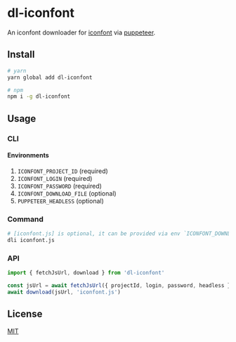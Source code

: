 # dl-iconfont

An iconfont downloader for [iconfont](https://www.iconfont.cn) via [puppeteer](https://github.com/puppeteer/puppeteer).

## Install

```sh
# yarn
yarn global add dl-iconfont

# npm
npm i -g dl-iconfont
```

## Usage

### CLI

#### Environments

1. `ICONFONT_PROJECT_ID` (required)
2. `ICONFONT_LOGIN` (required)
3. `ICONFONT_PASSWORD` (required)
4. `ICONFONT_DOWNLOAD_FILE` (optional)
5. `PUPPETEER_HEADLESS` (optional)

### Command

```sh
# [iconfont.js] is optional, it can be provided via env `ICONFONT_DOWNLOAD_FILE` too
dli iconfont.js
```

### API

```ts
import { fetchJsUrl, download } from 'dl-iconfont'

const jsUrl = await fetchJsUrl({ projectId, login, password, headless })
await download(jsUrl, 'iconfont.js')
```

## License

[MIT][]

[mit]: http://opensource.org/licenses/MIT
